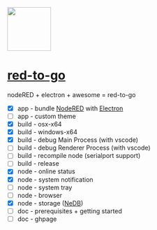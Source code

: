 <img src="https://github.com/shortsn/red-to-go/blob/master/app.png" width="100">

[red-to-go](https://shortsn.github.io/red-to-go)
================================


nodeRED + electron + awesome = red-to-go

- [x] app - bundle [NodeRED](https://github.com/node-red/node-red) with [Electron](https://github.com/electron/electron)
- [ ] app - custom theme
- [x] build - osx-x64
- [x] build - windows-x64
- [x] build - debug Main Process (with vscode)
- [ ] build - debug Renderer Process (with vscode)
- [ ] build - recompile node (serialport support)
- [ ] build - release
- [x] node - online status
- [x] node - system notification
- [ ] node - system tray
- [ ] node - browser
- [x] node - storage ([NeDB](https://github.com/louischatriot/nedb))
- [ ] doc - prerequisites + getting started
- [ ] doc - ghpage
